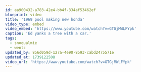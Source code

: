 ```yaml
---
id: aa900432-a783-42e4-bb4f-334af53462ef
blueprint: video
title: '1969 pool making new honda'
video_type: embed
video_embed: 'https://www.youtube.com/watch?v=GTGjMWLFYpk'
caption: 'Ed yanks a tree with a car.'
tags:
  - snoqualmie
  - wentz
updated_by: 856d059d-127a-4e90-8593-cabd2475571e
updated_at: 1739122508
video_url: 'https://www.youtube.com/watch?v=GTGjMWLFYpk'
---
```

